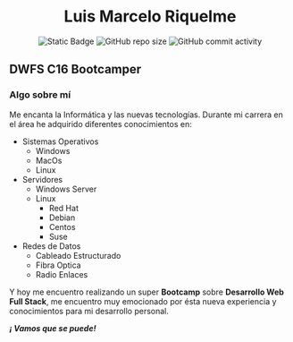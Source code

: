 <div align="center">
    <h1> Luis Marcelo Riquelme </h1>
</div>

<div align="center">
    <img alt="Static Badge" src="https://img.shields.io/badge/UDD-DWFS-orange">
    <img alt="GitHub repo size" src="https://img.shields.io/github/repo-size/MriquelmeCPHCJA/UDD-PROYECTOS?color=green">
    <img alt="GitHub commit activity" src="https://img.shields.io/github/commit-activity/t/MriquelmeCPHCJA/UDD-PROYECTOS">
</div>

## DWFS C16 Bootcamper

### Algo sobre mí

Me encanta la Informática y las nuevas tecnologías. Durante mi carrera en el área he adquirido diferentes conocimientos en:

* Sistemas Operativos
    * Windows
    * MacOs
    * Linux
* Servidores
    * Windows Server
    * Linux
        * Red Hat
        * Debian
        * Centos
        * Suse
* Redes de Datos
    * Cableado Estructurado
    * Fibra Optica
    * Radio Enlaces

Y hoy me encuentro realizando un super **Bootcamp** sobre **Desarrollo Web Full Stack**, me encuentro muy emocionado por ésta nueva experiencia y conocimientos para mi desarrollo personal. 

***¡ Vamos que se puede!***

